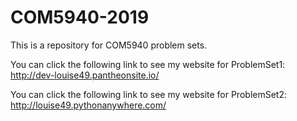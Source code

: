 # COM5940-2019
This is a repository for COM5940 problem sets.

You can click the following link to see my website for ProblemSet1: http://dev-louise49.pantheonsite.io/

You can click the following link to see my website for ProblemSet2: http://louise49.pythonanywhere.com/

